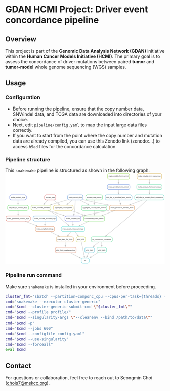 # GDAN HCMI Project: Driver event concordance pipeline

## Overview
This project is part of the **Genomic Data Analysis Network (GDAN)** initiative within the **Human Cancer Models Initiative (HCMI)**. The primary goal is to assess the concordance of driver mutations between paired **tumor** and **tumor-model** whole genome sequencing (WGS) samples.

## Usage

### Configuration
- Before running the pipeline, ensure that the copy number data, SNV/indel data, and TCGA data are downloaded into directories of your choice.
- Next, edit `pipeline/config.yaml` to map the input large data files correctly.
- If you want to start from the point where the copy number and mutation data are already compiled, you can use this Zenodo link (zenodo:...) to access `h5ad` files for the concordance calculation.

### Pipeline structure
This `snakemake` pipeline is structured as shown in the following graph:
![Pipeline Overview](pipeline.png)

### Pipeline run command
Make sure `snakemake` is installed in your environment before proceeding.

```bash
cluster_fmt="sbatch --partition=componc_cpu --cpus-per-task={threads} --mem={resources.mem_mb} --job-name={rule}.{wildcards} --error=logs/{rule}/{rule}.{wildcards}.%j.err --output=logs/{rule}/{rule}.{wildcards}.%j.out --time=24:00:00"
cmd="snakemake --executor cluster-generic"
cmd="$cmd --cluster-generic-submit-cmd \"$cluster_fmt\""
cmd="$cmd --profile profile/"
cmd="$cmd --singularity-args \"--cleanenv --bind /path/to/data\""
cmd="$cmd -p"
cmd="$cmd --jobs 600"
cmd="$cmd --configfile config.yaml"
cmd="$cmd --use-singularity"
cmd="$cmd --forceall"
eval $cmd
```

## Contact
For questions or collaboration, feel free to reach out to Seongmin Choi (chois7@mskcc.org).
